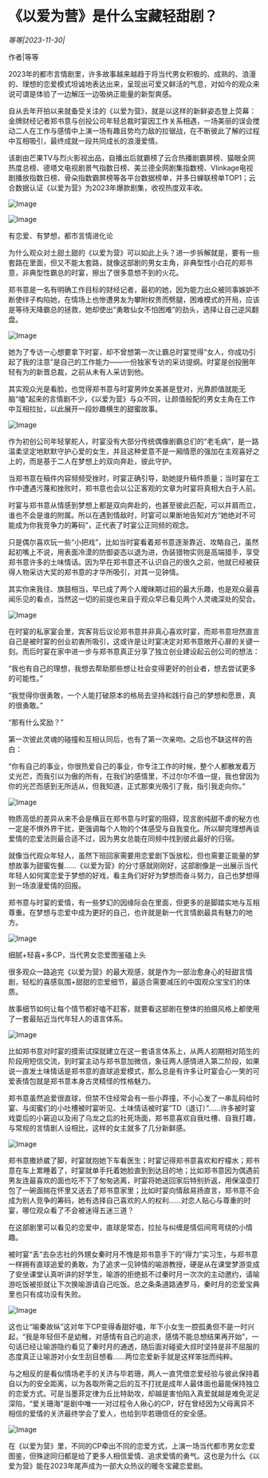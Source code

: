 # 《以爱为营》是什么宝藏轻甜剧？

*等等|2023-11-30|*

作者|等等

2023年的都市言情剧里，许多故事越来越趋于将当代男女积极的、成熟的、浪漫的、理想的恋爱模式坦诚地表达出来，呈现出可爱又鲜活的气息，对如今的观众来说可谓是体验了一边解压一边吸纳正能量的新型爽感。

自从去年开拍以来就备受关注的《以爱为营》，就是以这样的新鲜姿态登上荧幕：金牌财经记者郑书意与创投公司年轻总裁时宴因工作关系相遇，一场美丽的误会搅动二人在工作与感情中上演一场有趣且势均力敌的拉锯战，在不断彼此了解的过程中互相吸引，最终成就一段共同成长的浪漫爱情。

该剧由芒果TV与烈火影视出品，自播出后就霸榜了云合热播剧霸屏榜、猫眼全网热度总榜、德塔文电视剧景气指数日榜、美兰德全网剧集指数榜、Vlinkage电视剧播放指数日榜、骨朵指数霸屏榜等各平台数据榜单，并多日蝉联榜单TOP1；云合数据认证《以爱为营》为2023年爆款剧集，收视热度双丰收。

![Image](https://p3-sign.toutiaoimg.com/tos-cn-i-axegupay5k/54288d12cd0242cc90d67ba6620a0ee4~noop.image?_iz=58558&from=article.pc_detail&lk3s=953192f4&x-expires=1702047324&x-signature=cDnRGRP9bZoiQ7NF0HJZuSBX7Ug%3D)

![Image](https://p3-sign.toutiaoimg.com/tos-cn-i-6w9my0ksvp/23296827247548ebb5adc7327ca4f823~noop.image?_iz=58558&from=article.pc_detail&lk3s=953192f4&x-expires=1702047324&x-signature=A5QajBKl9A%2B6fhllffaVxO8CFqs%3D)

有恋爱、有梦想，都市言情进化论

为什么观众对土甜土甜的《以爱为营》可以如此上头？进一步拆解就是，要有一些套路在里面，但又不能太套路，就像这部剧的男女主角，非典型性小白花的郑书意，非典型性霸总的时宴，擦出了很多意想不到的火花。

郑书意是一名有明确工作目标的财经记者，最初的她，因为能力出众被同事嫉妒不断使绊子构陷她，在情场上也惨遭男友为攀附权贵而劈腿，困难模式的开局，应该是等待天降霸总的拯救，她却使出“勇敢仙女不怕困难”的劲头，选择让自己逆风翻盘。

![Image](https://p3-sign.toutiaoimg.com/tos-cn-i-6w9my0ksvp/1ce6f171550740369544d9b6e5caf367~noop.image?_iz=58558&from=article.pc_detail&lk3s=953192f4&x-expires=1702047324&x-signature=GQxXebRL334pn12tAmPpz1eorUM%3D)

她为了专访一心想要拿下时宴，却不曾想第一次让霸总时宴觉得“女人，你成功引起了我的注意”是自己的工作能力——一份独家专访的采访提纲。时宴是创投圈年轻有为的新晋总裁，之前从未有人采访到他。

其实观众光是看脸，也觉得郑书意与时宴男帅女美甚是登对，光靠颜值就能无脑“嗑”起来的言情剧不少，《以爱为营》与众不同，让颜值般配的男女主角在工作中互相拉扯，以此展开一段妙趣横生的甜蜜故事。

![Image](https://p3-sign.toutiaoimg.com/tos-cn-i-6w9my0ksvp/70a56f307f6346539b795903c7017d10~noop.image?_iz=58558&from=article.pc_detail&lk3s=953192f4&x-expires=1702047324&x-signature=Keh%2BCbg95PM%2F2h%2FF%2BIV1Ph5fyyY%3D)

作为初创公司年轻掌舵人，时宴没有大部分传统偶像剧霸总们的“老毛病”，是一路温柔坚定地默默守护心爱的女生，并且这种爱意不是一厢情愿的强加在主观喜好之上的，而是基于二人在梦想上的双向奔赴，彼此守护。

当郑书意在稿件内容频频受挫时，时宴正确引导，助她提升稿件质量；当时宴在工作中遭遇污蔑和挫败时，郑书意也会以公正客观的文章为时宴将真相大白于人前。

时宴与郑书意从情感到梦想上都是双向奔赴的，也甚至彼此匹配，可以并肩而立，谁也不会是谁的附属。所以在遇到情敌时，时宴可以果断地告知对方“她绝对不可能成为你我竞争力的筹码”，正代表了时宴公正同频的观念。

只是偶尔喜欢玩一些“小把戏”，比如当时宴看着郑书意逐渐靠近、攻略自己，虽然起初嘴上不说，用表面冷漠的防御姿态以退为进，伪装猎物实则是高端猎手，享受郑书意许多的土味情话。因为早在郑书意还不认识自己的很久之前，他就已经被获得人物采访大奖的郑书意的才华所吸引，对其一见钟情。

其实你来我往、旗鼓相当，早已成了两个人暧昧期过招的最大乐趣，也是观众最喜闻乐见的看点，当然这一切的前提也来自于观众早已看见两个人灵魂深处的契合。

![Image](https://p3-sign.toutiaoimg.com/tos-cn-i-6w9my0ksvp/dc0556a4e4fa452381af77ae36ea6928~noop.image?_iz=58558&from=article.pc_detail&lk3s=953192f4&x-expires=1702047324&x-signature=72r82Tq3GMwMojw7HZiDVlyVKcM%3D)

在时宴的私家宴会里，宾客背后议论郑书意并非真心喜欢时宴，而郑书意坦然直言自己是被时宴的创业初衷所吸引，这或许是让时宴决定对郑书意敞开心扉的关键一刻。而后时宴在家中进一步与郑书意真正分享了独立创业建设起云创公司的想法：

“我也有自己的理想，我想去帮助那些想让社会变得更好的创业者，想去尝试更多的可能性。”

“我觉得你很勇敢，一个人能打破原本的格局去坚持和践行自己的梦想和愿景，真的很勇敢。”

“那有什么奖励？”

第一次彼此灵魂的碰撞和互相认同后，也有了第一次亲吻。之后也不缺这样的告白：

“你有自己的事业，你很热爱自己的事业，你专注工作的时候，整个人都散发着万丈光芒，而我引以为傲的所有，在我们的感情里，不过尔尔不值一提，我也曾因为你的光芒而感到无所适从，但我知道，正式那束光吸引了我，指引我走向你。”

![Image](https://p26-sign.toutiaoimg.com/tos-cn-i-6w9my0ksvp/f136f0a28f1c4baab45528d54b76fda0~noop.image?_iz=58558&from=article.pc_detail&lk3s=953192f4&x-expires=1702047324&x-signature=XiBUqAmP6Nl43QH2wBIDokWpk9o%3D)

物质高低的差异从来不会是横亘在郑书意与时宴的阻碍，现言剧纯甜不虐的秘方也一定是不惧外界干扰，更强调每个人物的个体感受与自我变化。所以聊完理想再谈爱情的恋爱法则最合适不过，因为男女总能在同频中找到彼此最好的归宿。

就像当代观众年轻人，虽然下班回家需要用恋爱剧下饭放松，但也需要正能量的梦想故事为甜蜜佐餐……《以爱为营》的分寸感就刚刚好，这部剧像是一出展示当代年轻人如何寓恋爱于梦想的好戏，看主角们好好为梦想而奋斗努力，自己也梦想得到一场浪漫爱情的回报。

郑书意与时宴的爱情，有一些梦幻的因缘际会在里面，但更多的是脚踏实地与互相尊重。在梦想与恋爱中成为更好的自己，也许就是新一代言情剧最具有魅力的地方。

![Image](https://p3-sign.toutiaoimg.com/tos-cn-i-6w9my0ksvp/dd136685660c4436b2cbff1d4722da61~noop.image?_iz=58558&from=article.pc_detail&lk3s=953192f4&x-expires=1702047324&x-signature=HC6XhfBC6Nygn%2F%2FW5d6AJ1WWMpk%3D)

细腻+轻喜+多CP，当代男女恋爱图鉴磕上头

很多观众一路追完《以爱为营》的最大观感，就是作为一部治愈身心的轻甜言情剧，轻松的喜感氛围+甜甜的恋爱细节，最适合需要减压的中国观众宝宝们的体质。

故事细节如何让每个情节都好嗑不赶客，就要看这部剧在整体的拍摄风格上都使用了一套最贴近当代年轻人的语言体系。

![Image](https://p3-sign.toutiaoimg.com/tos-cn-i-6w9my0ksvp/09010732dd3e4eafbb60212134eecb7e~noop.image?_iz=58558&from=article.pc_detail&lk3s=953192f4&x-expires=1702047324&x-signature=UIcCzAkrnGtAwoUtze8DKpUxgJ0%3D)

比如郑书意对时宴的摸索试探就建立在这一套语言体系上，从两人初期相对陌生的阶段用短信交流，到时宴主动与郑书意加微信，象征两人感情进入第二阶段，如果说一直发土味情话是郑书意的直球追爱模式，那么总是有许多让时宴会心一笑的可爱表情包就是郑书意本身古灵精怪的性格魅力。

郑书意虽然追爱很直球，但禁不住经常会有一些小莽撞，不小心发了一串乱码给时宴、与闺蜜们的小吐槽被时宴听见、土味情话被时宴“TD（退订）”……许多被时宴戏耍后的小窘迫以及闹了乌龙之后的社死场面，郑书意喜欢自我吐槽、自我打趣，与常规的言情剧人设相比，这样的女主就多了几分新鲜感。

![Image](https://p3-sign.toutiaoimg.com/tos-cn-i-6w9my0ksvp/bb484d90537e449eb4219fc613674cd6~noop.image?_iz=58558&from=article.pc_detail&lk3s=953192f4&x-expires=1702047324&x-signature=Liz%2FNbMlDn8IUwp6Usrml5WQ5Lc%3D)

郑书意撒娇崴了脚，时宴就抱她下车看医生；时宴记得郑书意喜欢和柠檬水；郑书意在车上累睡着了，时宴就单手托着她脸直到到达目的地；比如郑书意因为偶遇前男友连最喜欢的面也吃不下了匆匆逃离，时宴将她送回家后特别折返，用保温壶打包了一碗面揣在怀里又送去了郑书意家里；比如时宴向情敌易扬直言，郑书意不会成为别人竞争的筹码，她有选择自己喜欢的人的权利……对恋人贴心与尊重的时宴，哪位观众看了不会被迷得五迷三道？

在这部剧里可以看见的恋爱中，直球是常态，拉扯与纠缠是情侣间弯弯绕的小情趣。

被时宴“丢”去杂志社的外甥女秦时月不愧是郑书意手下的“得力”实习生，与郑书意一样拥有直球追爱的勇敢，为了追求一见钟情的喻游教授，硬是从在课堂梦游变成了安坐课堂认真听讲的好学生，喻游的拒绝抵不过秦时月一次次的主动邀约，请喻游吃饭被拒就让下次换喻游请自己吃饭。总之条条道路通罗马，秦时月的恋爱宝典里也只有成功没有失败。

![Image](https://p3-sign.toutiaoimg.com/tos-cn-i-6w9my0ksvp/5a3654839ad14ee598b51078f790b8e3~noop.image?_iz=58558&from=article.pc_detail&lk3s=953192f4&x-expires=1702047324&x-signature=V2oC%2BlqigYG1YBMgYSYmIYGyoaQ%3D)

这也让“喻秦故纵”这对年下CP变得香甜好嗑，年下小女生一腔孤勇但不是一时兴起，“我是年轻但不是幼稚，对感情有自己的追求，感情不能总想结果再开始”，一句话已经让喻游隐约看见了秦时月的通透，随后面对碰瓷大叔时坚持是非不屈服的态度真正让喻游对小女生刮目想看……两位恋爱新手就是这样笨拙而纯粹。

与之相反的是看似情场老手的关济与毕若珊，两人一直凭借恋爱经验与彼此保持着自以为的安全距离，以为各取所需之后的互不打扰是成年人最体面也最能保持独立的恋爱方式。可是当墨菲定律为丘比特助攻，却越是害怕陷入真爱就越是难免泥足深陷，“爱关珊海”是剧中唯一一对过程令人揪心的CP，好在曾经因为父母离异不相信的爱情的关济最终学会了爱人，也给到毕若珊信任的安全感。

![Image](https://p3-sign.toutiaoimg.com/tos-cn-i-6w9my0ksvp/80aa2a07ef854336b84ee08b9c80fc5b~noop.image?_iz=58558&from=article.pc_detail&lk3s=953192f4&x-expires=1702047324&x-signature=JQ0OKq885lAhkfvFuqekPJNKvf4%3D)

在《以爱为营》里，不同的CP牵出不同的恋爱方式，上演一场当代都市男女恋爱图鉴，但殊途同归都是给了更多人相信爱情、追求爱情的勇气。这也是为什么《以爱为营》能在2023年尾声成为一部大众热议的暖冬宝藏恋爱剧。

